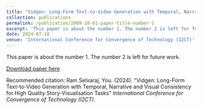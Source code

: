```yaml
---
title: "Vidgen: Long-Form Text-to-Video Generation with Temporal, Narrative and Visual Consistency for High Quality Story-Visualisation Tasks"
collection: publications
permalink: /publication/2009-10-01-paper-title-number-1
excerpt: 'This paper is about the number 1. The number 2 is left for future work.'
date: 2024-07-10
venue: 'International Conference for Convergence of Technology (I2CT)'
---
```

This paper is about the number 1. The number 2 is left for future work.

[Download paper here](http://ramselvaraj.github.io/files/vidgen.pdf)

Recommended citation: Ram Selvaraj, You. (2024). "Vidgen: Long-Form Text-to-Video Generation with Temporal, Narrative and Visual Consistency for High Quality Story-Visualisation Tasks" <i>International Conference for Convergence of Technology (I2CT)</i>.
